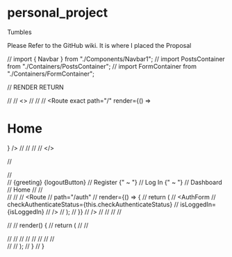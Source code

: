 # personal_project
Tumbles

Please Refer to the GitHub wiki. It is where I placed the Proposal



// import { Navbar } from "./Components/Navbar1";
// import PostsContainer from "./Containers/PostsContainer";
// import FormContainer from "./Containers/FormContainer";

// RENDER RETURN

//
// <>
// <Navbar />
// <Switch>
//   <Route exact path="/" render={() => <h1>Home</h1>} />
//   <Route exact path="/posts" component={PostsContainer} />
//   <Route path="/posts/new" component={FormContainer} />
// </Switch>
// </>

// <div className="App">
//   <nav>
//     {greeting} {logoutButton}
//     <Link to="/auth/register">Register</Link> {" ~ "}
//     <Link to="/auth/login">Log In</Link> {" ~ "}
//     <Link to="/dashboard">Dashboard</Link>
//     <Link to="/home">Home</Link>
//
//   </nav>
//
//   <Switch>
//     <Route
//       path="/auth"
//       render={() => {
//         return (
//           <AuthForm
//             checkAuthenticateStatus={this.checkAuthenticateStatus}
//             isLoggedIn={isLoggedIn}
//           />
//         );
//       }}
//     />
//     <PrivateRoute path="/dashboard" component={Dashboard} />
//     <PrivateRoute path="/home" component={Home} />
//
//   </Switch>

//
// render() {
//   return (
//     <BrowserRouter>
//       <div className="App">
//         <Route component={Navbar} />
//         <Switch>
//           <Route exact path="/" component={Home} />
//           <Route exact path="/dashboard" component={Dashboard} />
//           <Route exact path="/explore" component={Explore} />
//           <Route exact path="/login" component={Login} />
//         </Switch>
//       </div>
//     </BrowserRouter>
//   );
// }
// }
